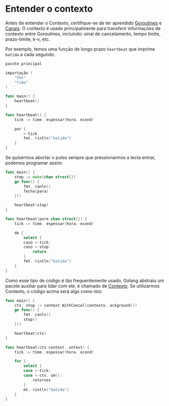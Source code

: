 # Entender o contexto

Antes de entender o Contexto, certifique-se de ter aprendido [Goroutines](https://tour.golang.org/concurrency/1) e [Canais](https://tour.golang.org/concurrency/2). O contexto é usado principalmente para transferir informações de contexto entre Goroutines, incluindo: sinal de cancelamento, tempo limite, prazo-limite, k-v, etc.

Por exemplo, temos uma função de longo prazo `heartbeat` que imprime `batida` a cada segundo:

```go
pacote principal

importação (
    "fmt"
    "time"
)

func main() {
    heartbeat()
}

func heartbeat() {
    tick := time. espessar(hora. econd)

    por {
        <-tick
        fmt. rintln("batida")
    }
}
```

Se quisermos abortar o pulso sempre que pressionarmos a tecla entrar, podemos programar assim:

```go
func main() {
    stop := make(chan struct{})
    go func() {
        fmt. canln()
        fecha(para)
    }()

    heartbeat(stop)
}

func heartbeat(pare chan struct{}) {
    tick := time. espessar(hora. econd)

    de {
        select {
        caso <-tick:
        caso <-stop:
            return
        }
        fmt. rintln("batida")
    }
}
```

Como esse tipo de código é tão frequentemente usado, Golang abstraiu um pacote auxiliar para lidar com ele, é chamado de [Contexto](https://golang.org/pkg/context/). Se utilizarmos Contexto, o código acima será algo como isto:

```go
func main() {
    ctx, stop := context.WithCancel(contexto. ackground())
    go func() {
        fmt. canln()
        stop()
    }()

    heartbeat(ctx)
}

func heartbeat(ctx context. ontext) {
    tick := time. espessar(hora. econd)

    for {
        select {
        case <-tick:
        case <-ctx. um():
            retornos
        }
        mt. rintln("batida")
    }
}
```
